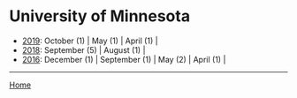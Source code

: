 # University of Minnesota

  * [2019](./university-of-minnesota-2019.md): 
      October (1) | 
      May (1) | 
      April (1) | 
  * [2018](./university-of-minnesota-2018.md): 
      September (5) | 
      August (1) | 
  * [2016](./university-of-minnesota-2016.md): 
      December (1) | 
      September (1) | 
      May (2) | 
      April (1) | 

----

[Home](../)
